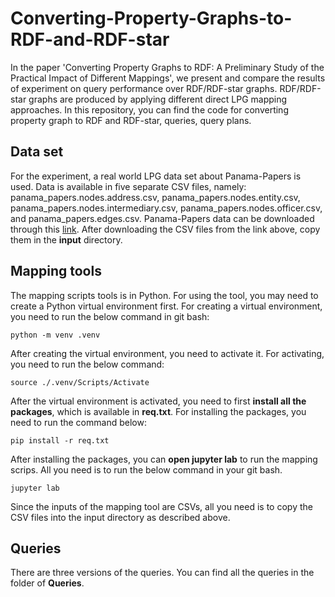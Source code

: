 # Converting-Property-Graphs-to-RDF-and-RDF-star
In the paper 'Converting Property Graphs to RDF: A Preliminary Study of the Practical Impact of Different Mappings', we present and compare the results of experiment on query performance over RDF/RDF-star graphs. RDF/RDF-star graphs are produced by applying different direct LPG mapping approaches. In this repository, you can find the code for converting property graph to RDF and RDF-star, queries, query plans. 

## Data set
For the experiment, a real world LPG data set about Panama-Papers is used. Data is available in five separate CSV files, namely: panama_papers.nodes.address.csv, panama_papers.nodes.entity.csv,
panama_papers.nodes.intermediary.csv, panama_papers.nodes.officer.csv, and panama_papers.edges.csv. Panama-Papers data can be downloaded through this [link](https://offshoreleaks.icij.org/pages/database). After downloading the CSV files from the link above, copy them in the **input** directory.


## Mapping tools
The mapping scripts tools is in Python. For using the tool, you may need to create a Python virtual environment first. For creating a virtual environment, you need to run the below command in git bash:

```python -m venv .venv```

After creating the virtual environment, you need to activate it. For activating, you need to run the below command:

```source ./.venv/Scripts/Activate```

After the virtual environment is activated, you need to first **install all the packages**, which is available in **req.txt**. For installing the packages, you need to run the command below:

```pip install -r req.txt```

After installing the packages, you can **open jupyter lab** to run the mapping scrips. All you need is to run the below command in your git bash.

```jupyter lab```

Since the inputs of the mapping tool are CSVs, all you need is to copy the CSV files into the input directory as described above.


## Queries
There are three versions of the queries. You can find all the queries in the folder of **Queries**.
